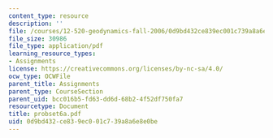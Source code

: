 ```yaml
---
content_type: resource
description: ''
file: /courses/12-520-geodynamics-fall-2006/0d9bd432ce839ec001c739a8a6e8e0be_probset6a.pdf
file_size: 30986
file_type: application/pdf
learning_resource_types:
- Assignments
license: https://creativecommons.org/licenses/by-nc-sa/4.0/
ocw_type: OCWFile
parent_title: Assignments
parent_type: CourseSection
parent_uid: bcc016b5-fd63-dd6d-68b2-4f52df750fa7
resourcetype: Document
title: probset6a.pdf
uid: 0d9bd432-ce83-9ec0-01c7-39a8a6e8e0be
---
```

